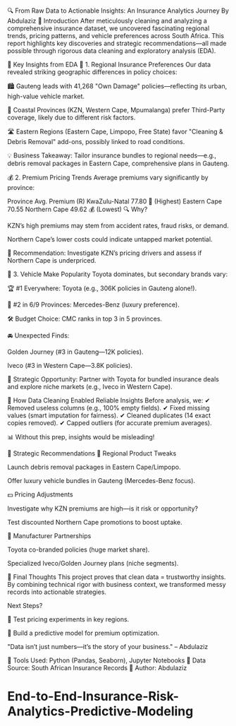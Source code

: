 🔍 From Raw Data to Actionable Insights: An Insurance Analytics Journey
By Abdulaziz
📌 Introduction
After meticulously cleaning and analyzing a comprehensive insurance dataset, we uncovered fascinating regional trends, pricing patterns, and vehicle preferences across South Africa. This report highlights key discoveries and strategic recommendations—all made possible through rigorous data cleaning and exploratory analysis (EDA).

🔎 Key Insights from EDA
📍 1. Regional Insurance Preferences
Our data revealed striking geographic differences in policy choices:

🏙️ Gauteng leads with 41,268 "Own Damage" policies—reflecting its urban, high-value vehicle market.

🌊 Coastal Provinces (KZN, Western Cape, Mpumalanga) prefer Third-Party coverage, likely due to different risk factors.

🛣️ Eastern Regions (Eastern Cape, Limpopo, Free State) favor "Cleaning & Debris Removal" add-ons, possibly linked to road conditions.

💡 Business Takeaway: Tailor insurance bundles to regional needs—e.g., debris removal packages in Eastern Cape, comprehensive plans in Gauteng.

💰 2. Premium Pricing Trends
Average premiums vary significantly by province:

Province	Avg. Premium (R)
KwaZulu-Natal	77.80 💸 (Highest)
Eastern Cape	70.55
Northern Cape	49.62 💰 (Lowest)
🔍 Why?

KZN’s high premiums may stem from accident rates, fraud risks, or demand.

Northern Cape’s lower costs could indicate untapped market potential.

🚀 Recommendation: Investigate KZN’s pricing drivers and assess if Northern Cape is underpriced.

🚗 3. Vehicle Make Popularity
Toyota dominates, but secondary brands vary:

🏆 #1 Everywhere: Toyota (e.g., 306K policies in Gauteng alone!).

🥈 #2 in 6/9 Provinces: Mercedes-Benz (luxury preference).

🛠️ Budget Choice: CMC ranks in top 3 in 5 provinces.

🚘 Unexpected Finds:

Golden Journey (#3 in Gauteng—12K policies).

Iveco (#3 in Western Cape—3.8K policies).

💼 Strategic Opportunity: Partner with Toyota for bundled insurance deals and explore niche markets (e.g., Iveco in Western Cape).

🧹 How Data Cleaning Enabled Reliable Insights
Before analysis, we:
✔ Removed useless columns (e.g., 100% empty fields).
✔ Fixed missing values (smart imputation for fairness).
✔ Cleaned duplicates (14 exact copies removed).
✔ Capped outliers (for accurate premium averages).

📊 Without this prep, insights would be misleading!

🎯 Strategic Recommendations
📌 Regional Product Tweaks

Launch debris removal packages in Eastern Cape/Limpopo.

Offer luxury vehicle bundles in Gauteng (Mercedes-Benz focus).

💵 Pricing Adjustments

Investigate why KZN premiums are high—is it risk or opportunity?

Test discounted Northern Cape promotions to boost uptake.

🤝 Manufacturer Partnerships

Toyota co-branded policies (huge market share).

Specialized Iveco/Golden Journey plans (niche segments).

🔮 Final Thoughts
This project proves that clean data = trustworthy insights. By combining technical rigor with business context, we transformed messy records into actionable strategies.

Next Steps?

🚀 Test pricing experiments in key regions.

🤖 Build a predictive model for premium optimization.

"Data isn’t just numbers—it’s the story of your business." – Abdulaziz

🔹 Tools Used: Python (Pandas, Seaborn), Jupyter Notebooks
🔹 Data Source: South African Insurance Records
🔹 Author: Abdulaziz

# End-to-End-Insurance-Risk-Analytics-Predictive-Modeling

